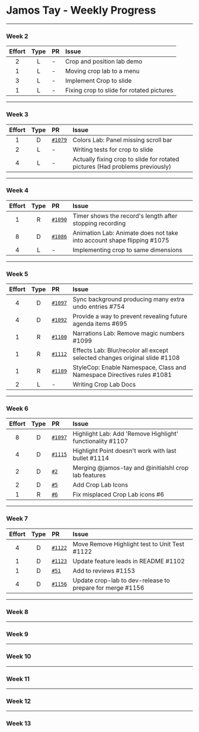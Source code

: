 # Jamos Tay - Weekly Progress

---

### Week 2

Effort| Type | PR | Issue
:----:|:----:|:-----------|:------
2 | L | - | Crop and position lab demo
1 | L | - | Moving crop lab to a menu
3 | L | - | Implement Crop to slide
1 | L | - | Fixing crop to slide for rotated pictures
---
### Week 3

Effort| Type | PR | Issue
:----:|:----:|:-----------|:------
1 | D | [`#1079`](https://github.com/PowerPointLabs/PowerPointLabs/pull/1079) | Colors Lab: Panel missing scroll bar
2 | L | - | Writing tests for crop to slide
4 | L | - | Actually fixing crop to slide for rotated pictures (Had problems previously)

---
### Week 4

Effort| Type | PR | Issue
:----:|:----:|:-----------|:------
1 | R | [`#1090`](https://github.com/PowerPointLabs/PowerPointLabs/pull/1090) | Timer shows the record's length after stopping recording 
8 | D | [`#1086`](https://github.com/PowerPointLabs/PowerPointLabs/pull/1086) | Animation Lab: Animate does not take into account shape flipping #1075
4 | L | - | Implementing crop to same dimensions

---
### Week 5

Effort| Type | PR | Issue
:----:|:----:|:-----------|:------
4 | D | [`#1097`](https://github.com/PowerPointLabs/PowerPointLabs/pull/1097) | Sync background producing many extra undo entries #754
4 | D | [`#1092`](https://github.com/PowerPointLabs/PowerPointLabs/pull/1092) | Provide a way to prevent revealing future agenda items #695
1 | R | [`#1100`](https://github.com/PowerPointLabs/PowerPointLabs/pull/1100) | Narrations Lab: Remove magic numbers #1099
1 | R | [`#1112`](https://github.com/PowerPointLabs/PowerPointLabs/pull/1112) | Effects Lab: Blur/recolor all except selected changes original slide #1108
1 | R | [`#1109`](https://github.com/PowerPointLabs/PowerPointLabs/pull/1109) | StyleCop: Enable Namespace, Class and Namespace Directives rules #1081
2 | L | - | Writing Crop Lab Docs

---
### Week 6

Effort| Type | PR | Issue
:----:|:----:|:-----------|:------
8 | D | [`#1097`](https://github.com/PowerPointLabs/PowerPointLabs/pull/1121) | Highlight Lab: Add 'Remove Highlight' functionality #1107
4 | D | [`#1115`](https://github.com/PowerPointLabs/PowerPointLabs/pull/1115) | Highlight Point doesn't work with last bullet #1114
2 | D | [`#2`](https://github.com/PowerPointLabs-AY1617-CS3282/PowerPointLabs/pull/2) | Merging @jamos-tay and @initialshl crop lab features
2 | D | [`#5`](https://github.com/PowerPointLabs-AY1617-CS3282/PowerPointLabs/pull/5) | Add Crop Lab Icons
1 | R | [`#6`](https://github.com/PowerPointLabs-AY1617-CS3282/PowerPointLabs/pull/6) | Fix misplaced Crop Lab icons #6


---
### Week 7

Effort| Type | PR | Issue
:----:|:----:|:-----------|:------
4 | D | [`#1122`](https://github.com/PowerPointLabs/PowerPointLabs/pull/1122) | Move Remove Highlight test to Unit Test #1122
1 | D | [`#1123`](https://github.com/PowerPointLabs/PowerPointLabs/pull/1123) | Update feature leads in README #1102
1 | D | [`#51`](https://github.com/PowerPointLabs/PowerPointLabs-Website/pull/51) | Add to reviews #1153
4 | D | [`#1156`](https://github.com/PowerPointLabs/PowerPointLabs/pull/1156) | Update crop-lab to dev-release to prepare for merge #1156

---
### Week 8

---
### Week 9

---
### Week 10

---
### Week 11

---
### Week 12

---
### Week 13

